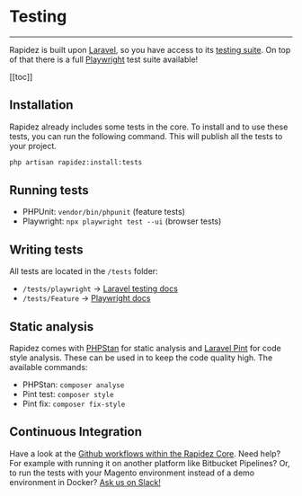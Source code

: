# Testing

---

Rapidez is built upon [Laravel](https://laravel.com/), so you have access to its [testing suite](https://laravel.com/docs/12.x/testing). On top of that there is a full [Playwright](https://playwright.dev/) test suite available!

[[toc]]

## Installation

Rapidez already includes some tests in the core. To install and to use these tests, you can run the following command. This will publish all the tests to your project.

```bash
php artisan rapidez:install:tests
```

## Running tests

- PHPUnit: `vendor/bin/phpunit` (feature tests)
- Playwright: `npx playwright test --ui` (browser tests)

## Writing tests

All tests are located in the `/tests` folder:

- `/tests/playwright` -> [Laravel testing docs](https://laravel.com/docs/12.x/testing)
- `/tests/Feature` -> [Playwright docs](https://playwright.dev/docs/intro)

## Static analysis

Rapidez comes with [PHPStan](https://phpstan.org/) for static analysis and [Laravel Pint](https://laravel.com/docs/12.x/pint) for code style analysis. These can be used in to keep the code quality high. The available commands:

- PHPStan: `composer analyse`
- Pint test: `composer style`
- Pint fix: `composer fix-style`

## Continuous Integration

Have a look at the [Github workflows within the Rapidez Core](https://github.com/rapidez/core/tree/master/.github/workflows). Need help? For example with running it on another platform like Bitbucket Pipelines? Or, to run the tests with your Magento environment instead of a demo environment in Docker? [Ask us on Slack!](https://rapidez.io/slack)

